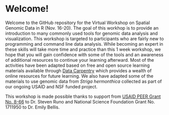 # Welcome!
 
Welcome to the GitHub repository for the Virtual Workshop on Spatial Genomic Data in R (Nov. 16-20). The goal of this workhop is to provide an introduction to many commonly used tools for genomic data analysis and visualization. This workshop is targeted to participants who are fairly new to programming and command line data analysis. While becoming an expert in these skills will take more time and practice than this 1 week workshop, we hope that you will gain confidence with some of the tools and an awareness of additional resources to continue your learning afterward.  Most of the activities have been adapted based on free and open source learning materials available through [Data Carpentry](https://datacarpentry.org/lessons/) which provides a wealth of online resources for future learning.  We also have adapted some of the materials to use genomic data from *Striga hermonthica* collected as part of our ongoing USAID and NSF funded project.

This workshop is made possible thanks to support from [USAID PEER Grant No. 8-66](https://sites.nationalacademies.org/PGA/PEER/PEERscience/PGA_195540) to Dr. Steven Runo and National Science Foundation Grant No. 1711950 to Dr. Emily Bellis.
